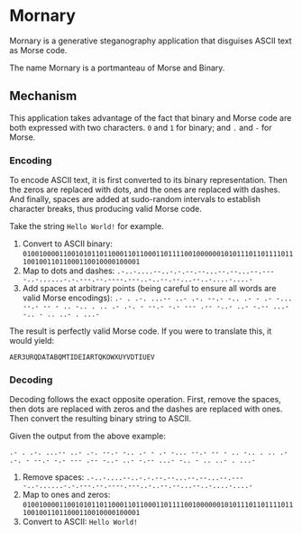 # Mornary

Mornary is a generative steganography application that disguises ASCII text as Morse code.

The name Mornary is a portmanteau of Morse and Binary.

## Mechanism

This application takes advantage of the fact that binary and Morse code are both expressed with two characters.
`0` and `1` for binary; and `.` and `-` for Morse.

### Encoding

To encode ASCII text, it is first converted to its binary representation. Then the zeros are replaced with dots, and 
the ones are replaced with dashes. And finally, spaces are added at sudo-random intervals to establish character
breaks, thus producing valid Morse code.

Take the string `Hello World!` for example. 

1. Convert to ASCII binary: 
   `010010000110010101101100011011000110111100100000010101110110111101110010011011000110010000100001`
2. Map to dots and dashes:
   `.-..-....--..-.-.--.--...--.--...--.----..-......-.-.---.--.----.---..-..--.--...--..-....-....-`
3. Add spaces at arbitrary points (being careful to ensure all words are valid Morse encodings):
   `.- . .-. ...-- ..- .-. --.- -.. .- - .- -... --.- -- - .. -.. . .. .- .-. - --.- -.- --- .-- -..- ..- -.-- ...- -.. - .. ..- . ...-`

The result is perfectly valid Morse code. If you were to translate this, it would yield:

`AER3URQDATABQMTIDEIARTQKOWXUYVDTIUEV`

### Decoding

Decoding follows the exact opposite operation. First, remove the spaces, then dots are replaced with zeros and the
dashes are replaced with ones. Then convert the resulting binary string to ASCII.

Given the output from the above example: 

`.- . .-. ...-- ..- .-. --.- -.. .- - .- -... --.- -- - .. -.. . .. .- .-. - --.- -.- --- .-- -..- ..- -.-- ...- -.. - .. ..- . ...-`

1. Remove spaces: 
   `.-..-....--..-.-.--.--...--.--...--.----..-......-.-.---.--.----.---..-..--.--...--..-....-....-`
2. Map to ones and zeros:
   `010010000110010101101100011011000110111100100000010101110110111101110010011011000110010000100001`
3. Convert to ASCII: `Hello World!` 
